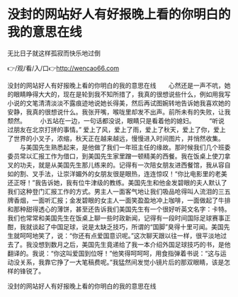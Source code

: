 # 没封的网站好人有好报晚上看的你明白的我的意思在线
无比日子就这样孤寂而快乐地过倒

👉/观/看/入/口👉http://wencao66.com

没封的网站好人有好报晚上看的你明白的我的意思在线　　心然还是一声不吭，她的眼睛睁得大大的，现在是轮到我不知所措了，我真的很想说些什么，例如用我写小说的文笔清清淡淡不露痕迹地说她长得美，然后再试图婉转地告诉她我喜欢她的安静，我真的很想说什么。我张开嘴，喉咙里却发不出声。前所未有的失败，让我颓然。
　　小五站在一边，一句话都没说，眼睛只是看着他的媳妇。
　　“听说过朋友在北京打拼的事情。”
爱上了风，爱上了雨，爱上了秋天，爱上了你，爱上了世界的小叉子，浓缩，秋天正在越来越远，慢慢进入时间图片，并悄然收集。
　　与美国先生熟悉起来，是他做了我们一年班主任的缘故。那时候我们几个班委委员常以汇报工作为借口，到美国先生家里蹭一顿精美的西餐。我在饭桌上使刀拿叉的功夫，就是从美国先生那儿练来的。记得有一次陪女朋友进西餐馆，我从容自如的割、叉手法，让崇洋媚外的女朋友很是眼热，连连惊叹！“你比电影里的老美还正呀！”我告诉她，我有位牛津级的教练。美国先生和他金发碧眼的夫人默认了我们这种登门汇报工作的方式。男主人一面客气地让我们吸品呛得叫人流泪的三五牌香烟，一面听汇报；金发碧眼的女主人一面笑盈盈地冲上咖啡，一面做起了牛排和那种甜得透心的薄饼，甚至还告诉我们美国先生有一个很好听英文名字：卡特。我们也常常和美国先生在饭桌上聊一些时政新闻，记得有一段时间国际足球赛事正酣，我就谈起了中国足球，说是太缺乏技巧，所谓的“国脚”臭得十里可闻。美国先生就呵呵地笑了，说：“你还有点爱国意识呢。”这次聊天跟以往一样，很平淡地过去了。我没想到数月之后，美国先生竟递给了我一本介绍外国足球技巧的书，是他翻译的。我说：“你这叫爱国到位呀！”他笑得呵呵呵，用食指弹着书说：“这与运动没关系，我靠它挣了一大笔稿费呢。”我猛然间发觉小镜片后的那双眼睛，该是怎样的锋锐了。

没封的网站好人有好报晚上看的你明白的我的意思在线
